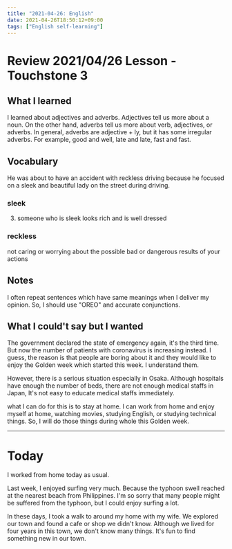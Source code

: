 ```yaml
---
title: "2021-04-26: English"
date: 2021-04-26T18:50:12+09:00
tags: ["English self-learning"]
---
```


# Review 2021/04/26 Lesson - Touchstone 3

## What I learned
I learned about adjectives and adverbs.
Adjectives tell us more about a noun.
On the other hand, adverbs tell us more about verb, adjectives, or adverbs.
In general, adverbs are adjective + ly, but it has some irregular adverbs.
For example, good and well, late and late, fast and fast.

## Vocabulary
He was about to have an accident with reckless driving because he focused on a sleek and beautiful lady on the street during driving.

### sleek
3. someone who is sleek looks rich and is well dressed

### reckless
not caring or worrying about the possible bad or dangerous results of your actions

## Notes
I often repeat sentences which have same meanings when I deliver my opinion.
So, I should use "OREO" and accurate conjunctions.

## What I could't say but I wanted
The government declared the state of emergency again, it's the third time.
But now the number of patients with coronavirus is increasing instead.
I guess, the reason is that people are boring about it and they would like to enjoy the Golden week which started this week.
I understand them.

However, there is a serious situation especially in Osaka.
Although hospitals have enough the number of beds,
there are not enough medical staffs in Japan,
It's not easy to educate medical staffs immediately.

what I can do for this is to stay at home.
I can work from home and enjoy myself at home, watching movies, studying English, or studying technical things.
So, I will do those things during whole this Golden week.

- - -

# Today

I worked from home today as usual.

Last week, I enjoyed surfing very much.
Because the typhoon swell reached at the nearest beach from Philippines.
I'm so sorry that many people might be suffered from the typhoon,
but I could enjoy surfing a lot.

In these days, I took a walk to around my home with my wife.
We explored our town and found a cafe or shop we didn't know.
Although we lived for four years in this town, we don't know many things.
It's fun to find something new in our town.
